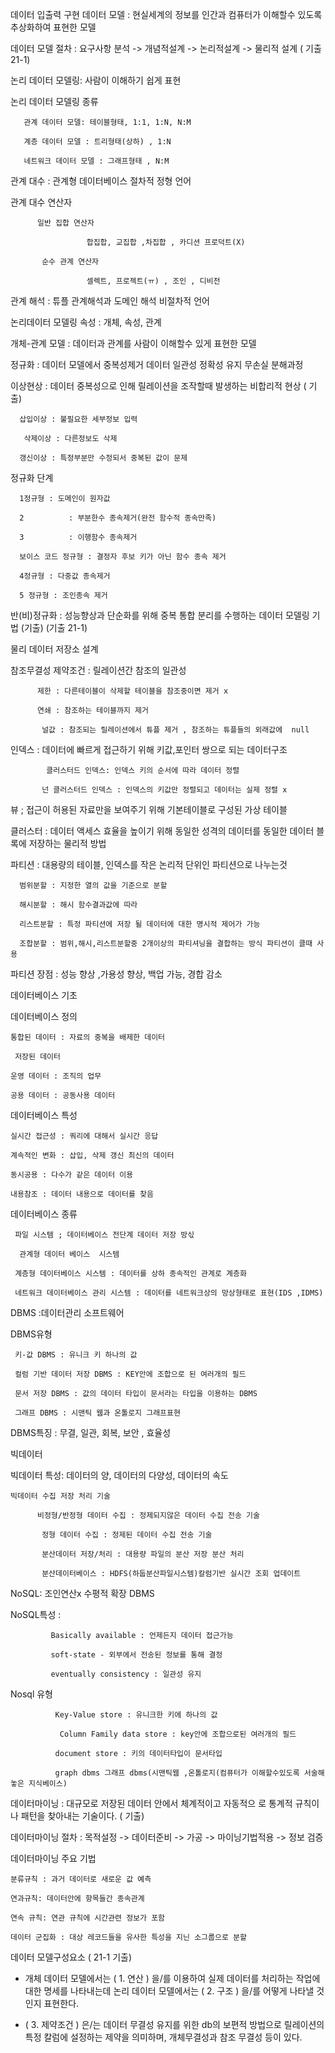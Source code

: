 
데이터 입출력 구현
데이터 모델 : 현실세계의 정보를 인간과 컴퓨터가 이해할수 있도록 추상화하여 표현한 모델

데이터 모델 절차 : 요구사항 분석 -> 개념적설계 -> 논리적설계 -> 물리적 설계  ( 기출 21-1)

 

논리 데이터 모델링: 사람이 이해하기 쉽게 표현

논리 데이터 모델링 종류

       관계 데이터 모델: 테이블형태, 1:1, 1:N, N:M

       계층 데이터 모델 : 트리형태(상하) , 1:N

       네트워크 데이터 모델 : 그래프형태 , N:M

 

관계 대수 : 관계형 데이터베이스 절차적 정형 언어

관계 대수 연산자

          일반 집합 연산자 

                     합집합, 교집합 ,차집합 , 카디션 프로덕트(X)

           순수 관계 연산자

                     셀렉트, 프로젝트(ㅠ) , 조인 , 디비전

 

관계 해석 : 튜플 관계해석과 도메인 해석 비절차적 언어

논리데이터 모델링 속성 : 개체, 속성, 관계

개체-관계 모델 : 데이터과 관계를 사람이 이해할수 있게 표현한 모델

 

정규화 : 데이터 모델에서 중복성제거 데이터 일관성 정확성 유지 무손실 분해과정

 

이상현상 : 데이터 중복성으로 인해 릴레이션을 조작할때 발생하는 비합리적 현상 ( 기출)

      삽입이상 : 불필요한 세부정보 입력

       삭제이상 : 다른정보도 삭제

      갱신이상 : 특정부분만 수정되서 중복된 값이 문제

 

정규화 단계

      1정규형 : 도메인이 원자값

      2          : 부분한수 종속제거(완전 함수적 종속만족)

      3          : 이행함수 종속제거

      보이스 코드 정규형 : 결정자 후보 키가 아닌 함수 종속 제거

      4정규형 : 다중값 종속제거

      5 정규형 : 조인종속 제거

 

반(비)정규화 : 성능향상과 단순화를 위해 중복 통합 분리를 수행하는 데이터 모델링 기법  (기출) (기출 21-1)

 

 

 

물리 데이터 저장소 설계

참조무결성 제약조건 : 릴레이션간 참조의 일관성

          제한 : 다른테이블이 삭제할 테이블을 참조중이면 제거 x

          연쇄 : 참조하는 테이블까지 제거

           널값 : 참조되는 릴레이션에서 튜플 제거 , 참조하는 튜플들의 외래값에  null

 

인덱스 : 데이터에 빠르게 접근하기 위해 키값,포인터   쌍으로 되는 데이터구조

            클러스터드 인덱스: 인덱스 키의 순서에 따라 데이터 정렬

           넌 클러스터드 인덱스 : 인덱스의 키값만 정렬되고 데이터는 실제 정렬 x

 

뷰 ; 접근이 허용된 자료만을 보여주기 위해 기본테이블로 구성된 가상 테이블

클러스터 : 데이터 액세스 효율을 높이기 위해 동일한 성격의 데이터를 동일한 데이터 블록에 저장하는 물리적 방법 

파티션 : 대용량의 테이블, 인덱스를 작은 논리적 단위인 파티션으로 나누는것

      범위분할 : 지정한 열의 값을 기준으로 분할

      해시분할 : 해시 함수결과값에 따라

      리스트분할 : 특정 파티션에 저장 될 데이터에 대한 명시적 제어가 가능

      조합분할 : 범위,해시,리스트분할중 2개이상의 파티셔닝을 결합하는 방식 파티션이 클때 사용

 

파티션 장점 : 성능 향상 ,가용성 향상, 백업 가능, 경합 감소

 

 

데이터베이스 기초

데이터베이스 정의

    통합된 데이터 : 자료의 중복을 배제한 데이터

     저장된 데이터

    운영 데이터 : 조직의 업무

    공용 데이터 : 공동사용 데이터

 

데이터베이스 특성

    실시간 접근성 : 쿼리에 대해서 실시간 응답

    계속적인 변화 : 삽입, 삭제 갱신 최신의 데이터

    동시공용 : 다수가 같은 데이터 이용

    내용참조 : 데이터 내용으로 데이터를 찾음

 

데이터베이스 종류 

     파일 시스템 ; 데이터베이스 전단계 데이터 저장 방싟

      관계형 데이터 베이스  시스템

     계층형 데이터베이스 시스템 : 데이터를 상하 종속적인 관계로 계층화

     네트워크 데이터베이스 관리 시스템 : 데이터를 네트워크상의 망상형태로 표현(IDS ,IDMS)

 

DBMS :데이터관리 소프트웨어

DBMS유형

     키-값 DBMS : 유니크 키 하나의 값

     컬럼 기반 데이터 저장 DBMS : KEY안에 조합으로 된 여러개의 필드

     문서 저장 DBMS : 값의 데이터 타입이 문서라는 타입을 이용하는 DBMS

     그래프 DBMS : 시맨틱 웹과 온톨로지 그래프표현

 

DBMS특징 : 무결, 일관, 회복, 보안 , 효율성

빅데이터

빅데이터 특성: 데이터의 양, 데이터의 다양성, 데이터의 속도

    빅데이터 수집 저장 처리 기술

          비정형/반정형 데이터 수집 : 정제되지않은 데이터 수집 전송 기술

           정형 데이터 수집 : 정제된 데이터 수집 전송 기술

           분산데이터 저장/처리 : 대용량 파일의 분산 저장 분산 처리

           분산데이터베이스 : HDFS(하둡분산파일시스템)칼럼기반 실시간 조회 업데이트

 

NoSQL: 조인연산x 수평적 확장 DBMS

NoSQL특성 :  

             Basically available : 언제든지 데이터 접근가능

             soft-state - 외부에서 전송된 정보를 통해 결정

             eventually consistency : 일관성 유지

Nosql 유형

              Key-Value store : 유니크한 키에 하나의 값

               Column Family data store : key안에 조합으로된 여러개의 필드

              document store : 키의 데이터타입이 문서타입

              graph dbms 그래프 dbms(시맨틱웹 ,온톨로지(컴퓨터가 이해할수있도록 서술해놓은 지식베이스)

 

데이터마이닝 : 대규모로 저장된 데이터 안에서 체계적이고 자동적으 로 통계적 규칙이나 패턴을 찾아내는 기술이다. ( 기출)

데이터마이닝 절차 : 목적설정 -> 데이터준비 -> 가공 -> 마이닝기법적용 -> 정보 검증

데이터마이닝 주요 기법

    분류규칙 : 과거 데이터로 새로운 값 예측

    연과규칙: 데이터안에 항목들간 종속관계

    연속 규칙: 연관 규칙에 시간관련 정보가 포함

    데이터 군집화 : 대상 레코드들을 유사한 특성을 지닌 소그룹으로 분할

 

 

 

 

데이터 모델구성요소 ( 21-1 기출)

- 개체 데이터 모델에서는 (  1. 연산 ) 을/를 이용하여 실제 데이터를 처리하는 작업에 대한 명세를 나타내는데 논리 데이터 모델에서는 (  2. 구조 ) 을/를 어떻게 나타낼 것인지 표현한다.

- (  3. 제약조건 ) 은/는 데이터 무결성 유지를 위한 db의 보편적 방법으로 릴레이션의 특정 칼럼에 설정하는 제약을 의미하며, 개체무결성과 참조 무결성 등이 있다. 
